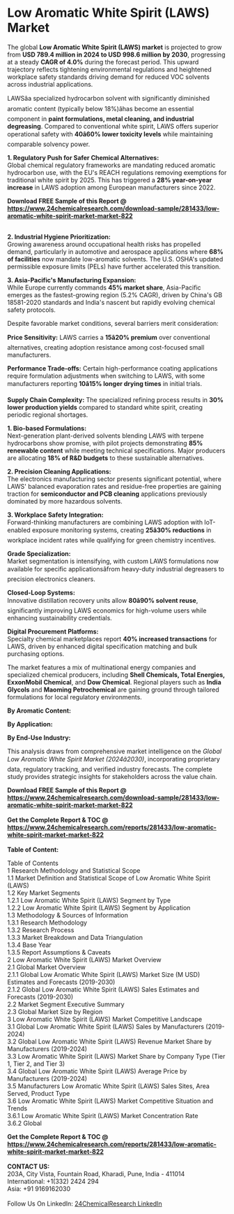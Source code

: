 <h1>Low Aromatic White Spirit (LAWS) Market</h1><p>The global <strong>Low Aromatic White Spirit (LAWS) market</strong> is projected to grow from <strong>USD 789.4 million in 2024 to USD 998.6 million by 2030</strong>, progressing at a steady <strong>CAGR of 4.0%</strong> during the forecast period. This upward trajectory reflects tightening environmental regulations and heightened workplace safety standards driving demand for reduced VOC solvents across industrial applications.</p><p>LAWSâa specialized hydrocarbon solvent with significantly diminished aromatic content (typically below 18%)âhas become an essential component in <strong>paint formulations, metal cleaning, and industrial degreasing</strong>. Compared to conventional white spirit, LAWS offers superior operational safety with <strong>40â60% lower toxicity levels</strong> while maintaining comparable solvency power.</p><p><strong>1. Regulatory Push for Safer Chemical Alternatives:</strong><br>
Global chemical regulatory frameworks are mandating reduced aromatic hydrocarbon use, with the EU's REACH regulations removing exemptions for traditional white spirit by 2025. This has triggered a <strong>28% year-on-year increase</strong> in LAWS adoption among European manufacturers since 2022.</p><div><b>Download FREE Sample of this Report @ 
            <a href="https://www.24chemicalresearch.com/download-sample/281433/low-aromatic-white-spirit-market-market-822">
            https://www.24chemicalresearch.com/download-sample/281433/low-aromatic-white-spirit-market-market-822</a></b></div><br><p><strong>2. Industrial Hygiene Prioritization:</strong><br>
Growing awareness around occupational health risks has propelled demand, particularly in automotive and aerospace applications where <strong>68% of facilities</strong> now mandate low-aromatic solvents. The U.S. OSHA's updated permissible exposure limits (PELs) have further accelerated this transition.</p><p><strong>3. Asia-Pacific's Manufacturing Expansion:</strong><br>
While Europe currently commands <strong>45% market share</strong>, Asia-Pacific emerges as the fastest-growing region (5.2% CAGR), driven by China's GB 18581-2020 standards and India's nascent but rapidly evolving chemical safety protocols.</p><p>Despite favorable market conditions, several barriers merit consideration:</p><p><strong>Price Sensitivity:</strong> LAWS carries a <strong>15â20% premium</strong> over conventional alternatives, creating adoption resistance among cost-focused small manufacturers.</p><p><strong>Performance Trade-offs:</strong> Certain high-performance coating applications require formulation adjustments when switching to LAWS, with some manufacturers reporting <strong>10â15% longer drying times</strong> in initial trials.</p><p><strong>Supply Chain Complexity:</strong> The specialized refining process results in <strong>30% lower production yields</strong> compared to standard white spirit, creating periodic regional shortages.</p><p><strong>1. Bio-based Formulations:</strong><br>
Next-generation plant-derived solvents blending LAWS with terpene hydrocarbons show promise, with pilot projects demonstrating <strong>85% renewable content</strong> while meeting technical specifications. Major producers are allocating <strong>18% of R&amp;D budgets</strong> to these sustainable alternatives.</p><p><strong>2. Precision Cleaning Applications:</strong><br>
The electronics manufacturing sector presents significant potential, where LAWS' balanced evaporation rates and residue-free properties are gaining traction for <strong>semiconductor and PCB cleaning</strong> applications previously dominated by more hazardous solvents.</p><p><strong>3. Workplace Safety Integration:</strong><br>
Forward-thinking manufacturers are combining LAWS adoption with IoT-enabled exposure monitoring systems, creating <strong>25â30% reductions</strong> in workplace incident rates while qualifying for green chemistry incentives.</p><p><strong>Grade Specialization:</strong><br>
	Market segmentation is intensifying, with custom LAWS formulations now available for specific applicationsâfrom heavy-duty industrial degreasers to precision electronics cleaners.</p><p><strong>Closed-Loop Systems:</strong><br>
	Innovative distillation recovery units allow <strong>80â90% solvent reuse</strong>, significantly improving LAWS economics for high-volume users while enhancing sustainability credentials.</p><p><strong>Digital Procurement Platforms:</strong><br>
	Specialty chemical marketplaces report <strong>40% increased transactions</strong> for LAWS, driven by enhanced digital specification matching and bulk purchasing options.</p><p>The market features a mix of multinational energy companies and specialized chemical producers, including <strong>Shell Chemicals, Total Energies, ExxonMobil Chemical</strong>, and <strong>Dow Chemical</strong>. Regional players such as <strong>India Glycols</strong> and <strong>Maoming Petrochemical</strong> are gaining ground through tailored formulations for local regulatory environments.</p><p><strong>By Aromatic Content:</strong></p><p><strong>By Application:</strong></p><p><strong>By End-Use Industry:</strong></p><p>This analysis draws from comprehensive market intelligence on the <em>Global Low Aromatic White Spirit Market (2024â2030)</em>, incorporating proprietary data, regulatory tracking, and verified industry forecasts. The complete study provides strategic insights for stakeholders across the value chain.</p><div><b>Download FREE Sample of this Report @ 
            <a href="https://www.24chemicalresearch.com/download-sample/281433/low-aromatic-white-spirit-market-market-822">
            https://www.24chemicalresearch.com/download-sample/281433/low-aromatic-white-spirit-market-market-822</a></b></div><br><div><b>Get the Complete Report & TOC @ 
            <a href="https://www.24chemicalresearch.com/reports/281433/low-aromatic-white-spirit-market-market-822">
            https://www.24chemicalresearch.com/reports/281433/low-aromatic-white-spirit-market-market-822</a></b></div><br>
            <b>Table of Content:</b><p>Table of Contents<br />
 1 Research Methodology and Statistical Scope<br />
 1.1 Market Definition and Statistical Scope of Low Aromatic White Spirit (LAWS)<br />
 1.2 Key Market Segments<br />
 1.2.1 Low Aromatic White Spirit (LAWS) Segment by Type<br />
 1.2.2 Low Aromatic White Spirit (LAWS) Segment by Application<br />
 1.3 Methodology & Sources of Information<br />
 1.3.1 Research Methodology<br />
 1.3.2 Research Process<br />
 1.3.3 Market Breakdown and Data Triangulation<br />
 1.3.4 Base Year<br />
 1.3.5 Report Assumptions & Caveats<br />
 2 Low Aromatic White Spirit (LAWS) Market Overview<br />
 2.1 Global Market Overview<br />
 2.1.1 Global Low Aromatic White Spirit (LAWS) Market Size (M USD) Estimates and Forecasts (2019-2030)<br />
 2.1.2 Global Low Aromatic White Spirit (LAWS) Sales Estimates and Forecasts (2019-2030)<br />
 2.2 Market Segment Executive Summary<br />
 2.3 Global Market Size by Region<br />
 3 Low Aromatic White Spirit (LAWS) Market Competitive Landscape<br />
 3.1 Global Low Aromatic White Spirit (LAWS) Sales by Manufacturers (2019-2024)<br />
 3.2 Global Low Aromatic White Spirit (LAWS) Revenue Market Share by Manufacturers (2019-2024)<br />
 3.3 Low Aromatic White Spirit (LAWS) Market Share by Company Type (Tier 1, Tier 2, and Tier 3)<br />
 3.4 Global Low Aromatic White Spirit (LAWS) Average Price by Manufacturers (2019-2024)<br />
 3.5 Manufacturers Low Aromatic White Spirit (LAWS) Sales Sites, Area Served, Product Type<br />
 3.6 Low Aromatic White Spirit (LAWS) Market Competitive Situation and Trends<br />
 3.6.1 Low Aromatic White Spirit (LAWS) Market Concentration Rate<br />
 3.6.2 Global </p><div><b>Get the Complete Report & TOC @ 
            <a href="https://www.24chemicalresearch.com/reports/281433/low-aromatic-white-spirit-market-market-822">
            https://www.24chemicalresearch.com/reports/281433/low-aromatic-white-spirit-market-market-822</a></b></div><br><b>CONTACT US:</b><br>
            203A, City Vista, Fountain Road, Kharadi, Pune, India - 411014<br>
            International: +1(332) 2424 294<br>
            Asia: +91 9169162030 <br><br>
            Follow Us On LinkedIn: <a href="https://www.linkedin.com/company/24chemicalresearch/">24ChemicalResearch LinkedIn</a>